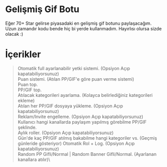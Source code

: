 # Gelişmiş Gif Botu
Eğer 70+ Star gelirse piyasadaki en gelişmiş gif botunu paylaşacağım.\
Uzun zamandır kodu bende hiç bi yerde kullanmadım. Hayırlısı olursa sizde olacak :)
# İçerikler

> Otomatik full ayarlanabilir yetki sistemi. (Opsiyon Açıp kapatabiliyorsunuz)\
> Puan sistemi. (Atılan PP/GIF'e göre puan verme sistemi)\
> Puan top.\
> PP/GIF top.\
> Atılacak kategorileri ayarlama. (Kolayca belirlediğiniz kategorileri ekleme)\
> Atılan her PP/GIF dosyaya yükleme. (Opsiyon Açıp kapatabiliyorsunuz)\
> Reklam/Invite engelleme. (Opsiyon Açıp kapatabiliyorsunuz)\
> Kullanıcı hangi kanallarda paylaşım yapılmış görebilme PP/GIF şeklinde.\
> Aylık roller. (Opsiyon Açıp kapatabiliyorsunuz)\
> Gün'de kaç PP/GIF atılmış bakabilme hangi kategoriler vs. (Geçmiş günleride gösteriyor)
> Otomatik Rol + Log. (Opsiyon Açıp kapatabiliyorsunuz)\
> Random PP Gifli/Normal | Random Banner Gifli/Normal. (Ayarlanan kanallara atılır)\
